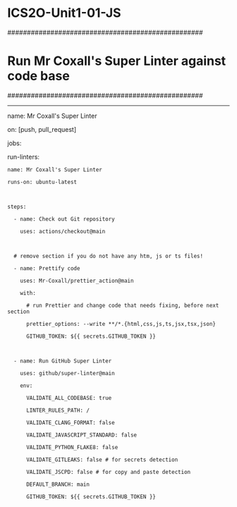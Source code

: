# ICS2O-Unit1-01-JS

##################################################

# Run Mr Coxall's Super Linter against code base #

##################################################



---

name: Mr Coxall's Super Linter



on: [push, pull_request]



jobs:

  run-linters:

    name: Mr Coxall's Super Linter

    runs-on: ubuntu-latest



    steps:

      - name: Check out Git repository

        uses: actions/checkout@main



      # remove section if you do not have any htm, js or ts files!

      - name: Prettify code

        uses: Mr-Coxall/prettier_action@main

        with:

          # run Prettier and change code that needs fixing, before next section

          prettier_options: --write **/*.{html,css,js,ts,jsx,tsx,json}

          GITHUB_TOKEN: ${{ secrets.GITHUB_TOKEN }}



      - name: Run GitHub Super Linter

        uses: github/super-linter@main

        env:

          VALIDATE_ALL_CODEBASE: true

          LINTER_RULES_PATH: /

          VALIDATE_CLANG_FORMAT: false

          VALIDATE_JAVASCRIPT_STANDARD: false

          VALIDATE_PYTHON_FLAKE8: false

          VALIDATE_GITLEAKS: false # for secrets detection

          VALIDATE_JSCPD: false # for copy and paste detection

          DEFAULT_BRANCH: main

          GITHUB_TOKEN: ${{ secrets.GITHUB_TOKEN }}

